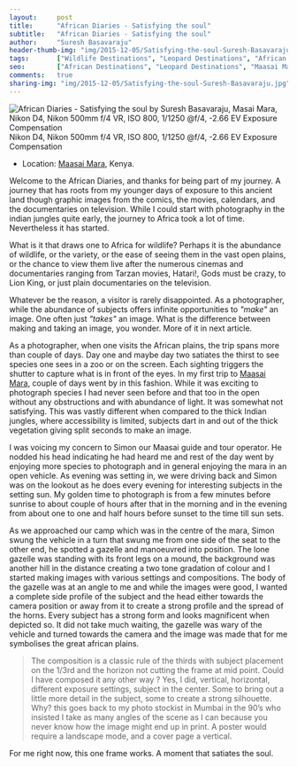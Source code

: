 ```yaml
---
layout:     post
title:      "African Diaries - Satisfying the soul"
subtitle:   "African Diaries - Satisfying the soul"
author:     "Suresh Basavaraju"
header-thumb-img: "img/2015-12-05/Satisfying-the-soul-Suresh-Basavaraju-thumb.jpg"
tags:       ["Wildlife Destinations", "Leopard Destinations", "African Destinations", "Maasai Maara", "Tips and Tricks", "Landscape Destinations"]
seo: 		["African Destinations", "Leopard Destinations", "Maasai Maara", "Serengeti", "Kenya"]
comments:   true
sharing-img: "img/2015-12-05/Satisfying-the-soul-Suresh-Basavaraju.jpg"
---
```

<img src="{{ site.baseurl }}/img/2015-12-05/Satisfying-the-soul-Suresh-Basavaraju.jpg"  alt="African Diaries - Satisfying the soul by Suresh Basavaraju, Masai Mara, Nikon D4, Nikon 500mm f/4 VR, ISO 800, 1/1250 @f/4, -2.66 EV Exposure Compensation">

<div class="exif">Nikon D4, Nikon 500mm f/4 VR, ISO 800, 1/1250 @f/4, -2.66 EV Exposure Compensation</div>

<p>
	<ul>
		<li>Location: <a href="http://www.wilderhood.com/destination/Masai%20Mara" target="_blank">Maasai Mara</a>, Kenya.</li>
	</ul>
</p>

<p>Welcome to the African Diaries, and thanks for being part of my journey. A journey that has
roots from my younger days of exposure to this ancient land though graphic images from the
comics, the movies, calendars, and the documentaries on television. While I could start with
photography in the indian jungles quite early, the journey to Africa took a lot of time.
Nevertheless it has started.</p>

<p>What is it that draws one to Africa for wildlife? Perhaps it is the abundance of wildlife, or
the variety, or the ease of seeing them in the vast open plains, or the chance to view them live
after the numerous cinemas and documentaries ranging from Tarzan movies, Hatari!, Gods
must be crazy, to Lion King, or just plain documentaries on the television.</p>

<p>Whatever be the reason, a visitor is rarely disappointed. As a photographer, while the
abundance of subjects offers infinite opportunities to <em>"make"</em> an image. One often just
<em>"takes"</em> an image. What is the difference between making and taking an image, you wonder.
More of it in next article.</p>

<p>As a photographer, when one visits the African plains, the trip spans more than couple of
days. Day one and maybe day two satiates the thirst to see species one sees in a zoo or on the
screen. Each sighting triggers the shutter to capture what is in front of the eyes. In my first
trip to <a href="http://www.wilderhood.com/destination/Masai%20Mara" target="_blank">Maasai Mara</a>, couple of days went by in this fashion. While it was exciting to photograph species I had never seen before and that too in the open without any obstructions and with abundance of light. It was somewhat not satisfying. This was vastly different when compared to the thick Indian jungles, where accessibility is limited, subjects dart in and out of the thick vegetation giving split seconds to make an image.</p>

<p>I was voicing my concern to Simon our Maasai guide and tour operator. He nodded his head
indicating he had heard me and rest of the day went by enjoying more species to photograph
and in general enjoying the mara in an open vehicle. As evening was setting in, we were
driving back and Simon was on the lookout as he does every evening for interesting subjects
in the setting sun. My golden time to photograph is from a few minutes before sunrise to
about couple of hours after that in the morning and in the evening from about one to one and half hours
before sunset to the time till sun sets.</p>

<p>As we approached our camp which was in the centre of the mara, Simon swung the vehicle in
a turn that swung me from one side of the seat to the other end, he spotted a gazelle and
manoeuvred into position. The lone gazelle was standing with its front legs on a mound, the
background was another hill in the distance creating a two tone gradation of colour and I
started making images with various settings and compositions. The body of the gazelle was at
an angle to me and while the images were good, I wanted a complete side profile of the
subject and the head either towards the camera position or away from it to create a strong
profile and the spread of the horns. Every subject has a strong form and looks magnificent
when depicted so. It did not take much waiting, the gazelle was wary of the vehicle and
turned towards the camera and the image was made that for me symbolises the great african
plains.</p>

<blockquote>The composition is a classic rule of the thirds with subject placement on the 1/3rd and the
horizon not cutting the frame at mid point. Could I have composed it any other way ? Yes, I
did, vertical, horizontal, different exposure settings, subject in the center. Some to bring out
a little more detail in the subject, some to create a strong silhouette. Why? this goes back to
my photo stockist in Mumbai in the 90’s who insisted I take as many angles of the scene as I
can because you never know how the image might end up in print. A poster would require a
landscape mode, and a cover page a vertical.</blockquote>

<p>For me right now, this one frame works. A moment that satiates the soul.</p>